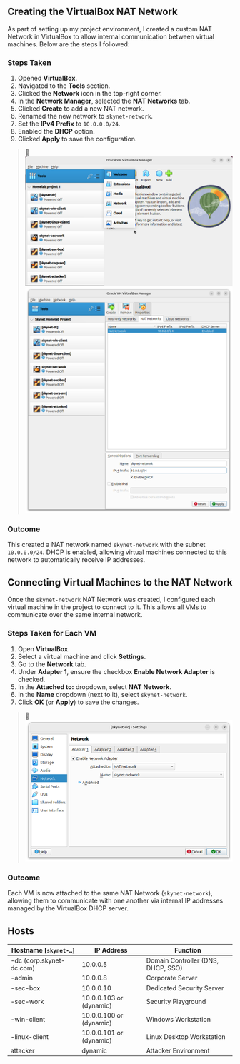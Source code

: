 ## Creating the VirtualBox NAT Network

As part of setting up my project environment, I created a custom NAT Network in VirtualBox to allow internal communication between virtual machines. Below are the steps I followed:

### Steps Taken

1. Opened **VirtualBox**.
2. Navigated to the **Tools** section.
3. Clicked the **Network** icon in the top-right corner.
4. In the **Network Manager**, selected the **NAT Networks** tab.
5. Clicked **Create** to add a new NAT network.
6. Renamed the new network to `skynet-network`.
7. Set the **IPv4 Prefix** to `10.0.0.0/24`.
8. Enabled the **DHCP** option.
9. Clicked **Apply** to save the configuration.
> 📸 ![Nat Network](img/natnetwork1.png)
> ![Nat Network](img/natnetwork2.png)
### Outcome

This created a NAT network named `skynet-network` with the subnet `10.0.0.0/24`. DHCP is enabled, allowing virtual machines connected to this network to automatically receive IP addresses.


## Connecting Virtual Machines to the NAT Network

Once the `skynet-network` NAT Network was created, I configured each virtual machine in the project to connect to it. This allows all VMs to communicate over the same internal network.

### Steps Taken for Each VM

1. Open **VirtualBox**.
2. Select a virtual machine and click **Settings**.
3. Go to the **Network** tab.
4. Under **Adapter 1**, ensure the checkbox **Enable Network Adapter** is checked.
5. In the **Attached to:** dropdown, select **NAT Network**.
6. In the **Name** dropdown (next to it), select `skynet-network`.
7. Click **OK** (or **Apply**) to save the changes.
> 📸 ![Nat Network](img/natnetwork3.png)
### Outcome

Each VM is now attached to the same NAT Network (`skynet-network`), allowing them to communicate with one another via internal IP addresses managed by the VirtualBox DHCP server.

## Hosts

| Hostname \[`skynet-…`\]           | IP Address                 | Function                              |
|--------------------------------------|-----------------------------|----------------------------------------|
| -dc (corp.skynet-dc.com)          | 10.0.0.5                   | Domain Controller (DNS, DHCP, SSO)     |
| -admin                               | 10.0.0.8                   | Corporate Server                        |
| -sec-box                             | 10.0.0.10                  | Dedicated Security Server              |
| -sec-work                            | 10.0.0.103 or (dynamic)    | Security Playground                    |
| -win-client                          | 10.0.0.100 or (dynamic)    | Windows Workstation                    |
| -linux-client                        | 10.0.0.101 or (dynamic)    | Linux Desktop Workstation             |
| attacker                             | dynamic                    | Attacker Environment                   |

